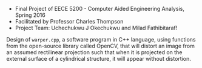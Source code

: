 - Final Project of EECE 5200 - Computer Aided Engineering Analysis, Spring 2016 
- Facilitated by Professor Charles Thompson
- Project Team: Uchechukwu J Okechukwu and Milad Fathibitaraf!
	
	
Design of `warper.cpp`, a software program in C++ language, using functions from the open-source library called OpenCV, that will distort an image from an assumed rectilinear projection such that when it is projected on the external surface of a cylindrical structure, it will appear without distortion. 
